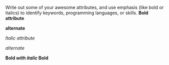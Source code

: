 Write out some of your awesome attributes, and use emphasis (like bold or italics) to identify keywords, programming languages, or skills. 
**Bold attribute**

__alternate__

*Italic attribute*

_alternate_

**Bold *with italic* Bold**
